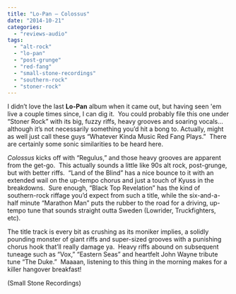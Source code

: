 ```yaml
---
title: "Lo-Pan – Colossus"
date: "2014-10-21"
categories: 
  - "reviews-audio"
tags: 
  - "alt-rock"
  - "lo-pan"
  - "post-grunge"
  - "red-fang"
  - "small-stone-recordings"
  - "southern-rock"
  - "stoner-rock"
---
```


I didn’t love the last **Lo-Pan** album when it came out, but having seen 'em live a couple times since, I can dig it.  You could probably file this one under “Stoner Rock” with its big, fuzzy riffs, heavy grooves and soaring vocals… although it’s not necessarily something you’d hit a bong to. Actually, might as well just call these guys “Whatever Kinda Music Red Fang Plays.”  There are certainly some sonic similarities to be heard here.

_Colossus_ kicks off with “Regulus,” and those heavy grooves are apparent from the get-go.  This actually sounds a little like 90s alt rock, post-grunge, but with better riffs.  “Land of the Blind” has a nice bounce to it with an extended wail on the up-tempo chorus and just a touch of Kyuss in the breakdowns.  Sure enough, “Black Top Revelation” has the kind of southern-rock riffage you’d expect from such a title, while the six-and-a-half minute “Marathon Man” puts the rubber to the road for a driving, up-tempo tune that sounds straight outta Sweden (Lowrider, Truckfighters, etc).

The title track is every bit as crushing as its moniker implies, a solidly pounding monster of giant riffs and super-sized grooves with a punishing chorus hook that’ll really damage ya.  Heavy riffs abound on subsequent tuneage such as “Vox,” “Eastern Seas” and heartfelt John Wayne tribute tune “The Duke.”  Maaaan, listening to this thing in the morning makes for a killer hangover breakfast!

(Small Stone Recordings)
